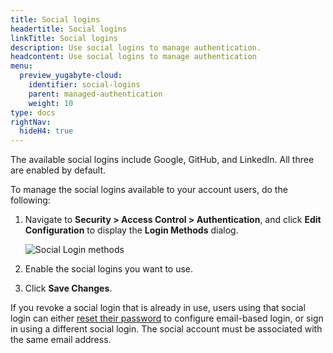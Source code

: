 ```yaml
---
title: Social logins
headertitle: Social logins
linkTitle: Social logins
description: Use social logins to manage authentication.
headcontent: Use social logins to manage authentication
menu:
  preview_yugabyte-cloud:
    identifier: social-logins
    parent: managed-authentication
    weight: 10
type: docs
rightNav:
  hideH4: true
---
```


The available social logins include Google, GitHub, and LinkedIn. All three are enabled by default.

To manage the social logins available to your account users, do the following:

1. Navigate to **Security > Access Control > Authentication**, and click **Edit Configuration** to display the **Login Methods** dialog.

    ![Social Login methods](/images/yb-cloud/managed-authentication-social.png)

1. Enable the social logins you want to use.
1. Click **Save Changes**.

If you revoke a social login that is already in use, users using that social login can either [reset their password](../../manage-access/#reset-your-password) to configure email-based login, or sign in using a different social login. The social account must be associated with the same email address.
